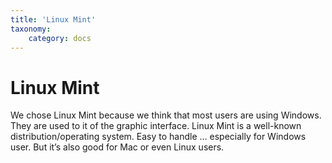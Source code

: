 ```yaml
---
title: 'Linux Mint'
taxonomy:
    category: docs
---
```


# Linux Mint
We chose Linux Mint because we think that most users are using Windows. They are used to it of the graphic interface. Linux Mint is a well-known distribution/operating system. Easy to handle … especially for Windows user. But it’s also good for Mac or even Linux users.